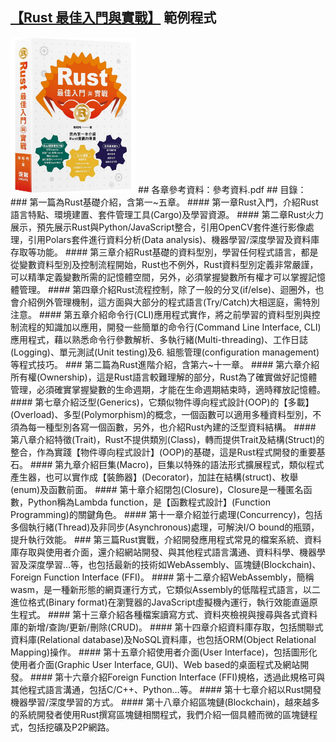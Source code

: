 ## [【Rust 最佳入門與實戰】](https://www.tenlong.com.tw/products/9786267383957?list_name=b-r7-zh_tw) 範例程式
<img src="cover_small.jpg" alt="drawing" width="200"/>
## 各章參考資料：參考資料.pdf
## 目錄：
### 第一篇為Rust基礎介紹，含第一~五章。
#### 第一章Rust入門，介紹Rust語言特點、環境建置、套件管理工具(Cargo)及學習資源。
#### 第二章Rust火力展示，預先展示Rust與Python/JavaScript整合，引用OpenCV套件進行影像處理，引用Polars套件進行資料分析(Data analysis)、機器學習/深度學習及資料庫存取等功能。
#### 第三章介紹Rust基礎的資料型別，學習任何程式語言，都是從變數資料型別及控制流程開始，Rust也不例外，Rust資料型別定義非常嚴謹，可以精準定義變數所需的記憶體空間，另外，必須掌握變數所有權才可以掌握記憶體管理。
#### 第四章介紹Rust流程控制，除了一般的分叉(if/else)、迴圈外，也會介紹例外管理機制，這方面與大部分的程式語言(Try/Catch)大相逕庭，需特別注意。
#### 第五章介紹命令行(CLI)應用程式實作，將之前學習的資料型別與控制流程的知識加以應用，開發一些簡單的命令行(Command Line Interface, CLI)應用程式，藉以熟悉命令行參數解析、多執行緒(Multi-threading)、工作日誌(Logging)、單元測試(Unit testing)及6.	組態管理(configuration management)等程式技巧。
### 第二篇為Rust進階介紹，含第六~十一章。
#### 第六章介紹所有權(Ownership)，這是Rust語言較難理解的部分，Rust為了確實做好記憶體管理，必須確實掌握變數的生命週期，才能在生命週期結束時，適時釋放記憶體。
#### 第七章介紹泛型(Generics)，它類似物件導向程式設計(OOP)的【多載】(Overload)、多型(Polymorphism)的概念，一個函數可以適用多種資料型別，不須為每一種型別各寫一個函數，另外，也介紹Rust內建的泛型資料結構。
#### 第八章介紹特徵(Trait)，Rust不提供類別(Class)，轉而提供Trait及結構(Struct)的整合，作為實踐【物件導向程式設計】(OOP)的基礎，這是Rust程式開發的重要基石。
#### 第九章介紹巨集(Macro)，巨集以特殊的語法形式擴展程式，類似程式產生器，也可以實作成【裝飾器】(Decorator)，加註在結構(struct)、枚舉(enum)及函數前面。
#### 第十章介紹閉包(Closure)，Closure是一種匿名函數，Python稱為Lambda function，是【函數程式設計】(Function Programming)的關鍵角色。
#### 第十一章介紹並行處理(Concurrency)，包括多個執行緒(Thread)及非同步(Asynchronous)處理，可解決I/O bound的瓶頸，提升執行效能。
### 第三篇Rust實戰，介紹開發應用程式常見的檔案系統、資料庫存取與使用者介面，還介紹網站開發、與其他程式語言溝通、資料科學、機器學習及深度學習…等，也包括最新的技術如WebAssembly、區塊鏈(Blockchain)、Foreign Function Interface (FFI)。
#### 第十二章介紹WebAssembly，簡稱wasm，是一種新形態的網頁運行方式，它類似Assembly的低階程式語言，以二進位格式(Binary format)在瀏覽器的JavaScript虛擬機內運行，執行效能直逼原生程式。
#### 第十三章介紹各種檔案讀寫方式、資料夾檢視與搜尋與各式資料庫的新增/查詢/更新/刪除(CRUD)。
#### 第十四章介紹資料庫存取，包括關聯式資料庫(Relational database)及NoSQL資料庫，也包括ORM(Object Relational Mapping)操作。
#### 第十五章介紹使用者介面(User Interface)，包括圖形化使用者介面(Graphic User Interface, GUI)、Web based的桌面程式及網站開發。
#### 第十六章介紹Foreign Function Interface (FFI)規格，透過此規格可與其他程式語言溝通，包括C/C++、Python…等。
#### 第十七章介紹以Rust開發機器學習/深度學習的方式。
#### 第十八章介紹區塊鏈(Blockchain)，越來越多的系統開發者使用Rust撰寫區塊鏈相關程式，我們介紹一個具體而微的區塊鏈程式，包括挖礦及P2P網路。
